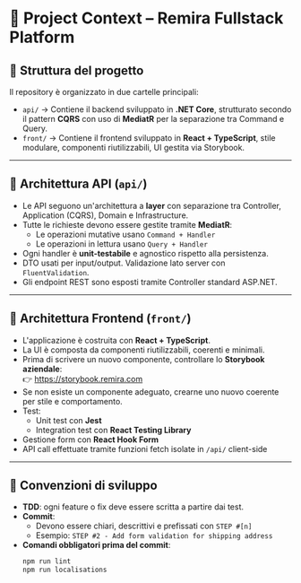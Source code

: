 # 🧠 Project Context – Remira Fullstack Platform

## 📁 Struttura del progetto

Il repository è organizzato in due cartelle principali:

- `api/` → Contiene il backend sviluppato in **.NET Core**, strutturato secondo il pattern **CQRS** con uso di **MediatR** per la separazione tra Command e Query.
- `front/` → Contiene il frontend sviluppato in **React + TypeScript**, stile modulare, componenti riutilizzabili, UI gestita via Storybook.

---

## 🧠 Architettura API (`api/`)

- Le API seguono un'architettura a **layer** con separazione tra Controller, Application (CQRS), Domain e Infrastructure.
- Tutte le richieste devono essere gestite tramite **MediatR**:
  - Le operazioni mutative usano `Command + Handler`
  - Le operazioni in lettura usano `Query + Handler`
- Ogni handler è **unit-testabile** e agnostico rispetto alla persistenza.
- DTO usati per input/output. Validazione lato server con `FluentValidation`.
- Gli endpoint REST sono esposti tramite Controller standard ASP.NET.

---

## 🎨 Architettura Frontend (`front/`)

- L'applicazione è costruita con **React + TypeScript**.
- La UI è composta da componenti riutilizzabili, coerenti e minimali.
- Prima di scrivere un nuovo componente, controllare lo **Storybook aziendale**:  
  👉 https://storybook.remira.com
- Se non esiste un componente adeguato, crearne uno nuovo coerente per stile e comportamento.
- Test:
  - Unit test con **Jest**
  - Integration test con **React Testing Library**
- Gestione form con **React Hook Form**
- API call effettuate tramite funzioni fetch isolate in `/api/` client-side

---

## 🔄 Convenzioni di sviluppo

- **TDD**: ogni feature o fix deve essere scritta a partire dai test.
- **Commit**:
  - Devono essere chiari, descrittivi e prefissati con `STEP #[n]`
  - Esempio: `STEP #2 - Add form validation for shipping address`
- **Comandi obbligatori prima del commit**:
  ```bash
  npm run lint 
  npm run localisations 